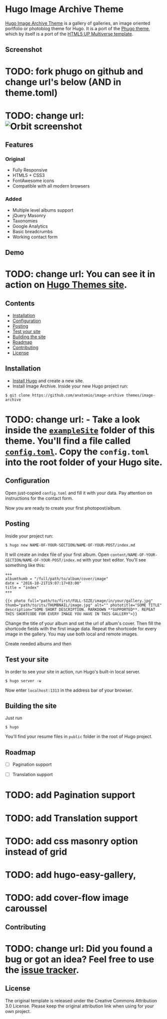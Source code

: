 # Hugo Image Archive Theme

[Hugo Image Archive Theme](http://github.com/anatomio/hugo-image-gallery-theme) is a gallery of galleries, an image oriented portfolio or photoblog theme for Hugo. It is a port of the [Phugo theme](http://github.com/aerohub/phugo), which by itself is a port of the [HTML5 UP Multiverse template](https://html5up.net/multiverse).

## Screenshot

# TODO: fork phugo on github and change url's below (AND in theme.toml)
# TODO: change url:  ![Orbit screenshot](https://raw.githubusercontent.com/anatomio/image-archive/master/images/screenshot.png)

## Features

### Original

- Fully Responsive
- HTML5 + CSS3
- FontAwesome icons
- Compatible with all modern browsers

### Added

- Multiple level albums support
- jQuery Masonry
- Taxonomies
- Google Analytics
- Basic breadcrumbs
- Working contact form

## Demo

# TODO: change url: You can see it in action on [Hugo Themes site](http://themes.gohugo.io/theme/phugo/).

## Contents

- [Installation](#installation)
- [Configuration](#configuration)
- [Posting](#posting)
- [Test your site](#test-your-site)
- [Building the site](#building-the-site)
- [Roadmap](#roadmap)
- [Contributing](#contributing)
- [License](#license)


## Installation

- [Install Hugo](//gohugo.io/overview/installing/) and create a new site.
- Install Image Archive. Inside your new Hugo project run:

```
$ git clone https://github.com/anatomio/image-archive themes/image-archive
```

# TODO: change url:  - Take a look inside the [`exampleSite`](//github.com/aerohub/phugo/tree/master/exampleSite) folder of this theme. You'll find a file called [`config.toml`](//github.com/aerohub/phugo/blob/master/exampleSite/config.toml). Copy the `config.toml` into the root folder of your Hugo site.

## Configuration

Open just-copied `config.toml` and fill it with your data. Pay attention on instructions for the contact form.

Now you are ready to create your first photopost/album.

## Posting

Inside your project run:

```
$ hugo new NAME-OF-YOUR-SECTION/NAME-OF-YOUR-POST/index.md
```
It will create an index file of your first album. Open `content/NAME-OF-YOUR-SECTION/NAME-OF-YOUR-POST/index.md` with your text editor. You'll see something like this:

```
+++
albumthumb = "/full/path/to/album/cover/image"
date = "2016-10-21T19:07:17+03:00"
title = "index"
+++

{{< photo full="path/to/first/FULL-SIZE/image/in/your/gallery.jpg" thumb="path/to/its/THUMBNAIL/image.jpg" alt="" phototitle="SOME TITLE" description="SOME SHORT DESCRIPTION. MARKDOWN **SUPPORTED**. REPEAT THIS SHORTCODE FOR EVERY IMAGE YOU HAVE IN THIS GALLERY">}}

```
Change the title of your album and set the url of album's cover. Then fill the shortcode fields with the first image data. Repeat the shortcode for every image in the gallery. You may use both local and remote images.

Create needed albums and then 

## Test your site

In order to see your site in action, run Hugo's built-in local server. 

    $ hugo server -w

Now enter `localhost:1313` in the address bar of your browser.

## Building the site

Just run

	$ hugo

You'll find your resume files in `public` folder in the root of Hugo project.

## Roadmap

- [ ] Pagination support
- [ ] Translation support


# TODO: add Pagination support
# TODO: add Translation support
# TODO: add css masonry option instead of grid
# TODO: add hugo-easy-gallery,
# TODO: add cover-flow image caroussel 


## Contributing

# TODO: change url: Did you found a bug or got an idea? Feel free to use the [issue tracker](//github.com/anatomio/image-archive/issues).

## License

The original template is released under the Creative Commons Attribution 3.0 License. Please keep the original attribution link when using for your own project.
